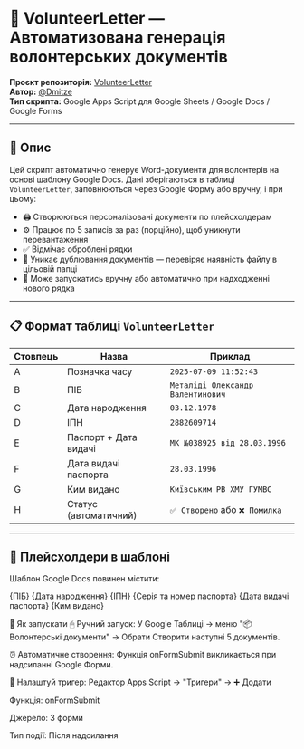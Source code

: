 # 📄 VolunteerLetter — Автоматизована генерація волонтерських документів

**Проєкт репозиторія:** [VolunteerLetter](https://github.com/Dmitze/VolunteerLetter)  
**Автор:** [@Dmitze](https://github.com/Dmitze)  
**Тип скрипта:** Google Apps Script для Google Sheets / Google Docs / Google Forms

---

## 🔧 Опис

Цей скрипт автоматично генерує Word-документи для волонтерів на основі шаблону Google Docs. Дані зберігаються в таблиці `VolunteerLetter`, заповнюються через Google Форму або вручну, і при цьому:

- 🖨️ Створюються персоналізовані документи по плейсхолдерам
- ⚙️ Працює по 5 записів за раз (порційно), щоб уникнути перевантаження
- ✅ Відмічає оброблені рядки
- 🔁 Уникає дублювання документів — перевіряє наявність файлу в цільовій папці
- 🔔 Може запускатись вручну або автоматично при надходженні нового рядка

---

## 📋 Формат таблиці `VolunteerLetter`

| Стовпець | Назва                         | Приклад                         |
|----------|-------------------------------|----------------------------------|
| A        | Позначка часу                 | `2025-07-09 11:52:43`            |
| B        | ПІБ                           | `Металіді Олександр Валентинович` |
| C        | Дата народження              | `03.12.1978`                     |
| D        | ІПН                           | `2882609714`                     |
| E        | Паспорт + Дата видачі        | `МК №038925 від 28.03.1996`      |
| F        | Дата видачі паспорта         | `28.03.1996`                     |
| G        | Ким видано                   | `Київським РВ ХМУ ГУМВС`         |
| H        | Статус (автоматичний)        | `✅ Створено` або `❌ Помилка`     |

---

## 🧠 Плейсхолдери в шаблоні

Шаблон Google Docs повинен містити:

{ПІБ}
{Дата народження}
{ІПН}
{Серія та номер паспорта}
{Дата видачі паспорта}
{Ким видано}


🚀 Як запускати
🖱 Ручний запуск:
У Google Таблиці → меню "📦 Волонтерські документи" → Обрати Створити наступні 5 документів.

⏰ Автоматичне створення:
Функція onFormSubmit викликається при надсиланні Google Форми.

📌 Налаштуй тригер: Редактор Apps Script → "Тригери" → ➕ Додати

Функція: onFormSubmit

Джерело: З форми

Тип події: Після надсилання


